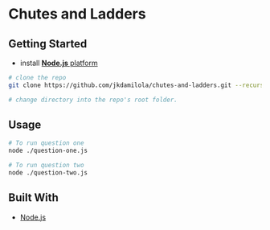 # Chutes and Ladders


## Getting Started

- install [__Node.js__ platform](https://www.nodejs.org)
``` bash
# clone the repo
git clone https://github.com/jkdamilola/chutes-and-ladders.git --recursive

# change directory into the repo's root folder. 
```

## Usage

``` bash
# To run question one
node ./question-one.js

# To run question two
node ./question-two.js
```

## Built With
* [Node.js](https://nodejs.org/)
